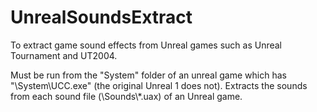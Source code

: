# UnrealSoundsExtract
To extract game sound effects from Unreal games such as Unreal Tournament and UT2004.

Must be run from the "System" folder of an unreal game which has "\\System\\UCC.exe"
(the original Unreal 1 does not).
Extracts the sounds from each sound file (\\Sounds\\*.uax) of an Unreal game.
